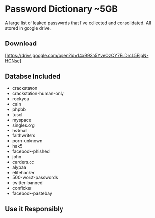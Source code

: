 # Password Dictionary ~5GB

A large list of leaked passwords that I've collected and consolidated. All stored in google drive.

## Download

[https://drive.google.com/open?id=14xB93b5YveOzCY7EuDrcL5ElpN-HCNse]

## Databse Included

* crackstation
* crackstation-human-only
* rockyou
* cain
* phpbb
* tuscl
* myspace
* singles.org
* hotmail
* faithwriters
* porn-unknown
* hak5
* facebook-phished
* john
* carders.cc
* alypaa
* elitehacker
* 500-worst-passwords
* twitter-banned
* conficker
* facebook-pastebay

## Use it Responsibly
